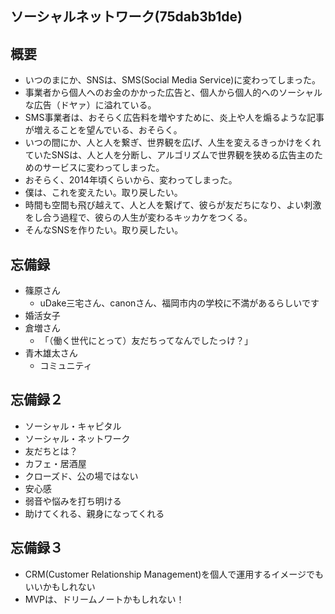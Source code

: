 ソーシャルネットワーク(75dab3b1de)
---

## 概要
- いつのまにか、SNSは、SMS(Social Media Service)に変わってしまった。
- 事業者から個人へのお金のかかった広告と、個人から個人的へのソーシャルな広告（ドヤァ）に溢れている。
- SMS事業者は、おそらく広告料を増やすために、炎上や人を煽るような記事が増えることを望んでいる、おそらく。
- いつの間にか、人と人を繋ぎ、世界観を広げ、人生を変えるきっかけをくれていたSNSは、人と人を分断し、アルゴリズムで世界観を狭める広告主のためのサービスに変わってしまった。
- おそらく、2014年頃くらいから、変わってしまった。
- 僕は、これを変えたい。取り戻したい。
- 時間も空間も飛び越えて、人と人を繋げて、彼らが友だちになり、よい刺激をし合う過程で、彼らの人生が変わるキッカケをつくる。
- そんなSNSを作りたい。取り戻したい。


## 忘備録
- 篠原さん
  - uDake三宅さん、canonさん、福岡市内の学校に不満があるらしいです
- 婚活女子
- 倉増さん
  - 「（働く世代にとって）友だちってなんでしたっけ？」
- 青木雄太さん
  - コミュニティ

## 忘備録２
- ソーシャル・キャピタル
- ソーシャル・ネットワーク
- 友だちとは？
- カフェ・居酒屋
- クローズド、公の場ではない
- 安心感
- 弱音や悩みを打ち明ける
- 助けてくれる、親身になってくれる

## 忘備録３
- CRM(Customer Relationship Management)を個人で運用するイメージでもいいかもしれない
- MVPは、ドリームノートかもしれない！
